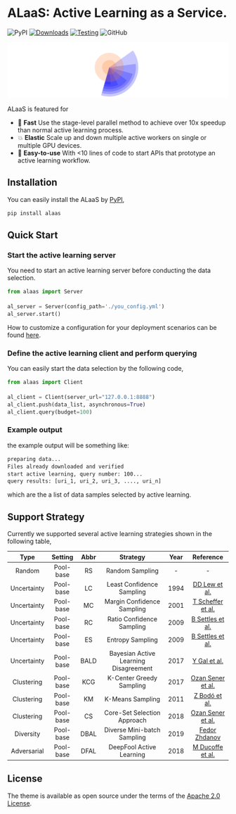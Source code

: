 # ALaaS: Active Learning as a Service.

![PyPI](https://img.shields.io/pypi/v/alaas?color=green) [![Downloads](https://pepy.tech/badge/alaas)](https://pepy.tech/project/alaas) [![Testing](https://github.com/MLSysOps/alaas/actions/workflows/main.yml/badge.svg?branch=main)](https://github.com/MLSysOps/alaas/actions/workflows/main.yml) ![GitHub](https://img.shields.io/github/license/MLSysOps/alaas)

![](./docs/images/logo.svg)

ALaaS is featured for

- :rocket: **Fast** Use the stage-level parallel method to achieve over 10x speedup than normal active learning process.
- :collision:	**Elastic** Scale up and down multiple active workers on single or multiple GPU devices.
- :hatching_chick: **Easy-to-use** With <10 lines of code to start APIs that prototype an active learning workflow.


## Installation

You can easily install the ALaaS by [PyPI](https://pypi.org/project/alaas/),

```bash
pip install alaas
```

## Quick Start


### Start the active learning server

You need to start an active learning server before conducting the data selection.

```python
from alaas import Server

al_server = Server(config_path='./you_config.yml')
al_server.start()
```

How to customize a configuration for your deployment scenarios can be found [here](./docs/configuration.md).

### Define the active learning client and perform querying

You can easily start the data selection by the following code,

```python 
from alaas import Client 

al_client = Client(server_url="127.0.0.1:8888")
al_client.push(data_list, asynchronous=True)
al_client.query(budget=100)
```

### Example output

the example output will be something like:

```bash
preparing data...
Files already downloaded and verified
start active learning, query number: 100...
query results: [uri_1, uri_2, uri_3, ...., uri_n]
```

which are the a list of data samples selected by active learning.

## Support Strategy 

Currently we supported several active learning strategies shown in the following table,

|Type|Setting|Abbr|Strategy|Year|Reference|
|:--:|:--:|:--:|:--:|:--:|:--:|
|Random|Pool-base|RS|Random Sampling|-|-|
|Uncertainty|Pool-base|LC|Least Confidence Sampling|1994|[DD Lew et al.](https://arxiv.org/pdf/cmp-lg/9407020)|
|Uncertainty|Pool-base|MC|Margin Confidence Sampling|2001|[T Scheffer et al.](https://link.springer.com/chapter/10.1007/3-540-44816-0_31)|
|Uncertainty|Pool-base|RC|Ratio Confidence Sampling|2009|[B Settles et al.](https://research.cs.wisc.edu/techreports/2009/TR1648.pdf)|
|Uncertainty|Pool-base|ES|Entropy Sampling|2009|[B Settles et al.](https://research.cs.wisc.edu/techreports/2009/TR1648.pdf)|
|Uncertainty|Pool-base|BALD|Bayesian Active Learning Disagreement|2017|[Y Gal et al.](https://arxiv.org/abs/1703.02910)|
|Clustering|Pool-base|KCG|K-Center Greedy Sampling|2017|[Ozan Sener et al.](https://www.semanticscholar.org/paper/A-Geometric-Approach-to-Active-Learning-for-Neural-Sener-Savarese/82fb7661d892a7412726de6ead14269139d0310c)|
|Clustering|Pool-base|KM|K-Means Sampling|2011|[Z Bodó et al.](http://proceedings.mlr.press/v16/bodo11a/bodo11a.pdf)|
|Clustering|Pool-base|CS|Core-Set Selection Approach|2018|[Ozan Sener et al.](https://arxiv.org/abs/1708.00489?context=cs)|
|Diversity|Pool-base|DBAL|Diverse Mini-batch Sampling|2019|[Fedor Zhdanov](https://arxiv.org/abs/1901.05954)|
|Adversarial|Pool-base|DFAL|DeepFool Active Learning|2018|[M Ducoffe et al.](https://arxiv.org/abs/1802.09841)|

## License

The theme is available as open source under the terms of the [Apache 2.0 License](./LICENSE).
